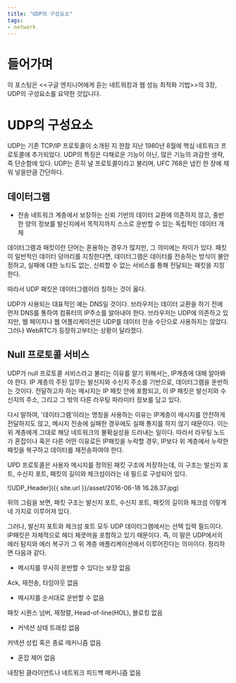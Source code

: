 ```yaml
---
title: "UDP의 구성요소"
tags:
- network
---
```


# 들어가며
이 포스팅은 <<구글 엔지니어에게 듣는 네트워킹과 웹 성능 최적화 기법>>의 3장, UDP의 구성요소를 요약한 것입니다.

# UDP의 구성요소
UDP는 기존 TCP/IP 프로토콜이 소개된 지 한참 지난 1980년 8월에 핵심 네트워크 프로토콜에 추가되었다. UDP의 특징은 다채로운 기능이 아닌, 많은 기능의 과감한 생략, 즉 단순함에 있다. UDP는 흔히 널 프로토콜이라고 불리며, UFC 768은 냅킨 한 장에 채워 넣을만큼 간단하다.

## 데이터그램
- 전송 네트워크 계층에서 보장하는 신뢰 기반의 데이터 교환에 의존하지 않고, 충반한 양의 정보를 발신지에서 목적지까지 스스로 운반할 수 있는 독립적인 데이터 개체

데이터그램과 패킷이란 단어는 혼용하는 경우가 많지만, 그 의미에는 차이가 있다. 패킷이 일반적인 데이터 덩어리를 지칭한다면, 데이터그램은 데이터를 전송하는 방식이 불안정하고, 실패에 대한 노티도 없는, 신뢰할 수 없는 서비스를 통해 전달되는 패킷을 지칭한다.

따라서 UDP 패킷은 데이터그렘이라 칭하는 것이 옳다.

UDP가 사용되는 대표적인 예는 DNS일 것이다. 브라우저는 데이터 교환을 하기 전에 먼저 DNS를 통하여 컴퓨터의 IP주소를 알아내야 한다. 브라우저는 UDP에 의존하고 있지만, 웹 페이지나 웹 어플리케이션은 UDP를 데이터 전송 수단으로 사용하지는 않았다. 그러나 WebRTC가 등장하고부터는 상황이 달라졌다.

## Null 프로토콜 서비스
UDP가 null 프로토콜 서비스라고 불리는 이유를 알기 위해서는, IP계층에 대해 알아봐야 한다. IP 계층의 주된 임무는 발신지와 수신지 주소를 기반으로, 데이터그램을 운반하는 것이다. 전달하고자 하는 메시지는 IP 패킷 안에 포함되고, 이 IP 패킷은 발신지와 수신지의 주소, 그리고 그 밖의 다른 라우팅 파라미터 정보를 담고 있다.

다시 말하여, '데이타그램'이라는 명칭을 사용하는 이유는 IP계층이 메시지를 안전하게 전달하지도 않고, 메시지 전송에 실패한 경우에도 실패 통지를 하지 않기 때문이다. 이는 위 계층에게 그대로 해당 네트워크의 불확실성을 드러내는 일이다. 따라서 라우팅 노드가 혼잡이나 혹은 다른 어떤 이유로든 IP패킷을 누락할 경우, IP보다 위 계층에서 누락한 패킷을 복구하고 데이터를 재전송하여야 한다.

UPD 프로토콜은 사용자 메시지를 정의된 패킷 구조에 저장하는데, 이 구조는 발신지 포트, 수신지 포트, 패킷의 길이와 체크섬이라는 네 필드로 구성되어 있다.

![UDP_Header]({{ site.url }}/asset/2016-06-18 16.28.37.jpg)

위의 그림을 보면, 패킷 구조는 발신지 포트, 수신지 포트, 패킷의 길이와 체크섬 이렇게 네 가지로 이루어져 있다.

그러나, 발신지 포트와 체크섬 포트 모두 UDP 데이터그램에서는 선택 입력 필드이다. IP패킷은 자체적으로 헤더 체큿머을 포함하고 있기 때문이다. 즉, 이 말은 UDP에서의 에러 탐지와 에러 복구가 그 위 계층 애플리케이션에서 이루어진다는 의미이다. 정리하면 다음과 같다.

- 메시지를 무사히 운반할 수 있다는 보장 없음

Ack, 재전송, 타임아웃 없음

- 메시지를 순서대로 운반할 수 없음

패킷 시퀀스 넘버, 재정렬, Head-of-line(HOL), 블로킹 없음

- 커넥션 상태 트래킹 없음

커넥션 성립 혹은 종료 메커니즘 없음

- 혼잡 제어 없음

내장된 클라이언트나 네트워크 피드백 메커니즘 없음


